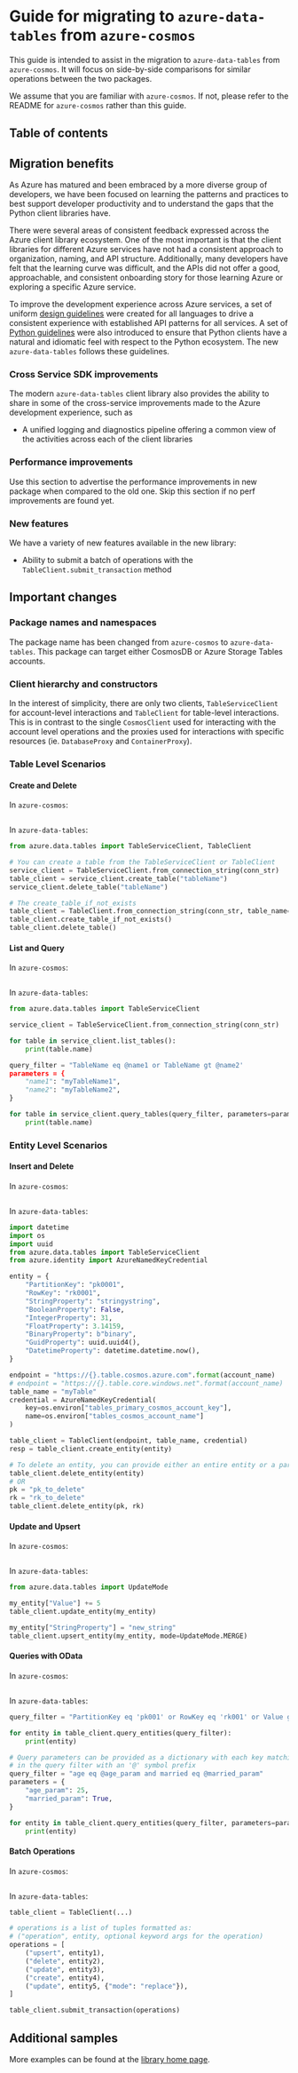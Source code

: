 # Guide for migrating to `azure-data-tables` from `azure-cosmos`

This guide is intended to assist in the migration to `azure-data-tables` from `azure-cosmos`. It will focus on side-by-side comparisons for similar operations between the two packages.

We assume that you are familiar with `azure-cosmos`. If not, please refer to the README for `azure-cosmos` rather than this guide.

## Table of contents

## Migration benefits

As Azure has matured and been embraced by a more diverse group of developers, we have been focused on learning the patterns and practices to best support developer productivity and to understand the gaps that the Python client libraries have.

There were several areas of consistent feedback expressed across the Azure client library ecosystem. One of the most important is that the client libraries for different Azure services have not had a consistent approach to organization, naming, and API structure. Additionally, many developers have felt that the learning curve was difficult, and the APIs did not offer a good, approachable, and consistent onboarding story for those learning Azure or exploring a specific Azure service.

To improve the development experience across Azure services, a set of uniform [design guidelines](https://azure.github.io/azure-sdk/general_introduction.html) were created for all languages to drive a consistent experience with established API patterns for all services. A set of [Python guidelines](https://azure.github.io/azure-sdk/python_design.html) were also introduced to ensure that Python clients have a natural and idiomatic feel with respect to the Python ecosystem. The new `azure-data-tables` follows these guidelines.

### Cross Service SDK improvements

The modern `azure-data-tables` client library also provides the ability to share in some of the cross-service improvements made to the Azure development experience, such as
<!-- # Not used in this library, should we still include?
- Using the new `azure-identity` library to share a single authentication approach between clients -->
- A unified logging and diagnostics pipeline offering a common view of the activities across each of the client libraries

### Performance improvements

Use this section to advertise the performance improvements in new package when compared to the old one. Skip this section if no perf improvements are found yet.

### New features

We have a variety of new features available in the new library:
* Ability to submit a batch of operations with the `TableClient.submit_transaction` method

## Important changes

### Package names and namespaces

The package name has been changed from `azure-cosmos` to `azure-data-tables`. This package can target either CosmosDB or Azure Storage Tables accounts.

### Client hierarchy and constructors

In the interest of simplicity, there are only two clients, `TableServiceClient` for account-level interactions and `TableClient` for table-level interactions. This is in contrast to the single `CosmosClient` used for interacting with the account level operations and the proxies used for interactions with specific resources (ie. `DatabaseProxy` and `ContainerProxy`).

### Table Level Scenarios

#### Create and Delete

In `azure-cosmos`:
```python

```

In `azure-data-tables`:
```python
from azure.data.tables import TableServiceClient, TableClient

# You can create a table from the TableServiceClient or TableClient
service_client = TableServiceClient.from_connection_string(conn_str)
table_client = service_client.create_table("tableName")
service_client.delete_table("tableName")

# The create_table_if_not_exists
table_client = TableClient.from_connection_string(conn_str, table_name="tableName")
table_client.create_table_if_not_exists()
table_client.delete_table()
```

#### List and Query

In `azure-cosmos`:
```python

```

In `azure-data-tables`:
```python
from azure.data.tables import TableServiceClient

service_client = TableServiceClient.from_connection_string(conn_str)

for table in service_client.list_tables():
    print(table.name)

query_filter = "TableName eq @name1 or TableName gt @name2'
parameters = {
    "name1": "myTableName1",
    "name2": "myTableName2",
}

for table in service_client.query_tables(query_filter, parameters=parameters):
    print(table.name)
```

### Entity Level Scenarios

#### Insert and Delete

In `azure-cosmos`:
```python

```

In `azure-data-tables`:
```python
import datetime
import os
import uuid
from azure.data.tables import TableServiceClient
from azure.identity import AzureNamedKeyCredential

entity = {
    "PartitionKey": "pk0001",
    "RowKey": "rk0001",
    "StringProperty": "stringystring",
    "BooleanProperty": False,
    "IntegerProperty": 31,
    "FloatProperty": 3.14159,
    "BinaryProperty": b"binary",
    "GuidProperty": uuid.uuid4(),
    "DatetimeProperty": datetime.datetime.now(),
}

endpoint = "https://{}.table.cosmos.azure.com".format(account_name)
# endpoint = "https://{}.table.core.windows.net".format(account_name)
table_name = "myTable"
credential = AzureNamedKeyCredential(
    key=os.environ["tables_primary_cosmos_account_key"],
    name=os.environ["tables_cosmos_account_name"]
)

table_client = TableClient(endpoint, table_name, credential)
resp = table_client.create_entity(entity)

# To delete an entity, you can provide either an entire entity or a partition key and a row key
table_client.delete_entity(entity)
# OR
pk = "pk_to_delete"
rk = "rk_to_delete"
table_client.delete_entity(pk, rk)
```

#### Update and Upsert

In `azure-cosmos`:
```python

```

In `azure-data-tables`:
```python
from azure.data.tables import UpdateMode

my_entity["Value"] += 5
table_client.update_entity(my_entity)

my_entity["StringProperty"] = "new_string"
table_client.upsert_entity(my_entity, mode=UpdateMode.MERGE)
```

#### Queries with OData

In `azure-cosmos`:
```python

```

In `azure-data-tables`:
```python
query_filter = "PartitionKey eq 'pk001' or RowKey eq 'rk001' or Value gt '5'"

for entity in table_client.query_entities(query_filter):
    print(entity)

# Query parameters can be provided as a dictionary with each key matching up to
# in the query filter with an '@' symbol prefix
query_filter = "age eq @age_param and married eq @married_param"
parameters = {
    "age_param": 25,
    "married_param": True,
}

for entity in table_client.query_entities(query_filter, parameters=parameters):
    print(entity)
```

#### Batch Operations

In `azure-cosmos`:
```python

```

In `azure-data-tables`:
```python
table_client = TableClient(...)

# operations is a list of tuples formatted as:
# ("operation", entity, optional keyword args for the operation)
operations = [
    ("upsert", entity1),
    ("delete", entity2),
    ("update", entity3),
    ("create", entity4),
    ("update", entity5, {"mode": "replace"}),
]

table_client.submit_transaction(operations)

```

## Additional samples

More examples can be found at the [library home page](https://github.com/Azure/azure-sdk-for-python/tree/master/sdk/tables/azure-data-tables/samples).